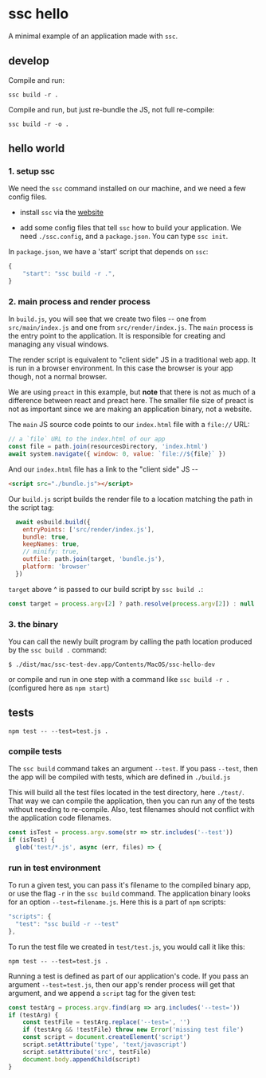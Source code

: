 # ssc hello

A minimal example of an application made with `ssc`.

## develop

Compile and run:
```
ssc build -r .
```

Compile and run, but just re-bundle the JS, not full re-compile:
```
ssc build -r -o .
```

## hello world

### 1. setup ssc
We need the `ssc` command installed on our machine, and we need a few config files.

* install `ssc` via the [website](https://sockets.sh/)

* add some config files that tell `ssc` how to build your application. We need `./ssc.config`, and a `package.json`. You can type `ssc init`.

In `package.json`, we have a 'start' script that depends on `ssc`:
```js
{
    "start": "ssc build -r .",
}
```

### 2. main process and render process
In `build.js`, you will see that we create two files -- one from `src/main/index.js` and one from `src/render/index.js`. The `main` process is the entry point to the application. It is responsible for creating and managing any visual windows.

The render script is equivalent to "client side" JS in a traditional web app. It is run in a browser environment. In this case the browser is your app though, not a normal browser.

We are using `preact` in this example, but **note** that there is not as much of a difference between react and preact here. The smaller file size of preact is not as important since we are making an application binary, not a website.

The `main` JS source code points to our `index.html` file with a `file://` URL:
```js
// a `file` URL to the index.html of our app
const file = path.join(resourcesDirectory, 'index.html')
await system.navigate({ window: 0, value: `file://${file}` })
```

And our `index.html` file has a link to the "client side" JS --

```html
<script src="./bundle.js"></script>
```

Our `build.js` script builds the render file to a location matching the path in the script tag:
```js
  await esbuild.build({
    entryPoints: ['src/render/index.js'],
    bundle: true,
    keepNames: true,
    // minify: true,
    outfile: path.join(target, 'bundle.js'),
    platform: 'browser'
  })
```

`target` above ^ is passed to our build script by `ssc build .`:
```js
const target = process.argv[2] ? path.resolve(process.argv[2]) : null
```

### 3. the binary
You can call the newly built program by calling the path location produced by the `ssc build .` command:
```
$ ./dist/mac/ssc-test-dev.app/Contents/MacOS/ssc-hello-dev
```

or compile and run in one step with a command like `ssc build -r .` (configured here as `npm start`)


## tests
```
npm test -- --test=test.js .
```

### compile tests
The `ssc build` command takes an argument `--test`. If you pass `--test`, then the app will be compiled with tests, which are defined in `./build.js`

This will build all the test files located in the test directory, here `./test/`. That way we can compile the application, then you can run any of the tests without needing to re-compile. Also, test filenames should not conflict with the application code filenames.

```js
const isTest = process.argv.some(str => str.includes('--test'))
if (isTest) {
  glob('test/*.js', async (err, files) => {
```

### run in test environment
To run a given test, you can pass it's filename to the compiled binary app, or use the flag `-r` in the `ssc build` command. The application binary looks for an option `--test=filename.js`. Here this is a part of `npm` scripts:

```js
"scripts": {
  "test": "ssc build -r --test"
},
```

To run the test file we created in `test/test.js`, you would call it like this:
```
npm test -- --test=test.js .
```

Running a test is defined as part of our application's code. If you pass an argument `--test=test.js`, then our app's render process will get that argument, and we append a `script` tag for the given test:

```js
const testArg = process.argv.find(arg => arg.includes('--test='))
if (testArg) {
    const testFile = testArg.replace('--test=', '')
    if (testArg && !testFile) throw new Error('missing test file')
    const script = document.createElement('script')
    script.setAttribute('type', 'text/javascript')
    script.setAttribute('src', testFile)
    document.body.appendChild(script)
}
```
